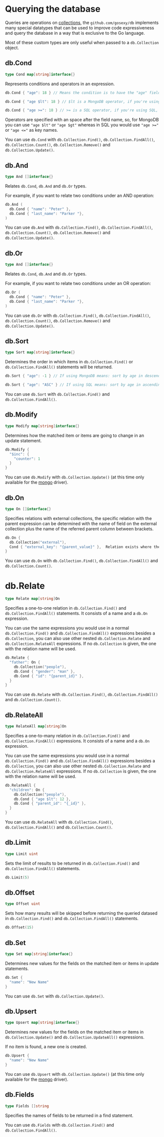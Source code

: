 # Querying the database

Queries are operations on [collections](/db/collection), the ``github.com/gosexy/db`` implements
many special datatypes that can be used to improve code expressiveness and query the database in a
way that is exclusive to the Go language.

Most of these custom types are only useful when passed to a ``db.Collection`` object.

## db.Cond

```go
type Cond map[string]interface{}
```

Represents conditions and operators in an expression.

```go
db.Cond { "age": 18 } // Means the condition is to have the "age" field equal to 18.

db.Cond { "age $lt": 18 } // $lt is a MongoDB operator, if you're using MongoDB, means that you want the "age" field to be lower than 18.

db.Cond { "age >=": 18 } // >= is a SQL operator, if you're using SQL, means that you want the "age" field to be mayor or equal to 18.
```

Operators are specified with an space after the field name, so, for MongoDB you can use ``"age $lt"`` or ``"age $gt"`` whereas in SQL you would use
``"age >="`` or ``"age <="`` as key names.

You can use ``db.Cond`` with ``db.Collection.Find()``, ``db.Collection.FindAll()``, ``db.Collection.Count()``, ``db.Collection.Remove()`` and
``db.Collection.Update()``.

## db.And

```go
type And []interface{}
```

Relates ``db.Cond``, ``db.And`` and ``db.Or`` types.

For example, if you want to relate two conditions under an AND operation:

```go
db.And (
  db.Cond { "name": "Peter" },
  db.Cond { "last_name": "Parker "},
)
```

You can use ``db.And`` with ``db.Collection.Find()``, ``db.Collection.FindAll()``, ``db.Collection.Count()``, ``db.Collection.Remove()`` and
``db.Collection.Update()``.

## db.Or

```go
type And []interface{}
```

Relates ``db.Cond``, ``db.And`` and ``db.Or`` types.

For example, if you want to relate two conditions under an OR operation:

```go
db.Or (
  db.Cond { "name": "Peter" },
  db.Cond { "last_name": "Parker "},
)
```

You can use ``db.Or`` with ``db.Collection.Find()``, ``db.Collection.FindAll()``, ``db.Collection.Count()``, ``db.Collection.Remove()`` and
``db.Collection.Update()``.

## db.Sort

```go
type Sort map[string]interface{}
```

Determines the order in which items in ``db.Collection.Find()`` or ``db.Collection.FindAll()`` statements will be returned.

```go
db.Sort { "age": -1 } // If using MongoDB means: sort by age in descending order.

db.Sort { "age": "ASC" } // If using SQL means: sort by age in ascending order.
```

You can use ``db.Sort`` with ``db.Collection.Find()`` and ``db.Collection.FindAll()``.

## db.Modify

```go
type Modify map[string]interface{}
```

Determines how the matched item or items are going to change in an update statement.

```go
db.Modify {
  "$inc": {
    "counter": 1
  }
}
```

You can use ``db.Modify`` with ``db.Collection.Update()`` (at this time only available for the [mongo](/db/drivers/mongo) driver).

## db.On

```go
type On []interface{}
```

Specifies relations with external collections, the specific relation with the parent expression can be determined with
the name of field on the external collection plus the name of the referred parent column between brackets.

```go
db.On {
  db.Collection("external"),
  Cond { "external_key": "{parent_value}" },  Relation exists where the "external_key" field is equal to the parent's "parent_value".
}
```

You can use ``db.On`` with ``db.Collection.Find()``, ``db.Collection.FindAll()`` and ``db.Collection.Count()``.

# db.Relate

```go
type Relate map[string]On
```

Specifies a one-to-one relation in ``db.Collection.Find()`` and ``db.Collection.FindAll()`` statements. It consists of a name and a ``db.On`` expression.

You can use the same expressions you would use in a normal ``db.Collection.Find()`` and ``db.Collection.FindAll()`` expressions besides a ``db.Collection``,
you can also use other nested ``db.Collection.Relate`` and ``db.Collection.RelateAll`` expressions. If no ``db.Collection`` is given, the one with the
relation name will be used.

```go
db.Relate {
  "father": On {
    db.Collection("people"),
    db.Cond { "gender": "man" },
    db.Cond { "id": "{parent_id}" },
  }
}
```

You can use ``db.Relate`` with ``db.Collection.Find()``, ``db.Collection.FindAll()`` and ``db.Collection.Count()``.

## db.RelateAll

```go
type RelateAll map[string]On
```

Specifies a one-to-many relation in ``db.Collection.Find()`` and ``db.Collection.FindAll()`` expressions. It consists of a name and a ``db.On`` expression.

You can use the same expressions you would use in a normal ``db.Collection.Find()`` and ``db.Collection.FindAll()`` expressions besides a ``db.Collection``,
you can also use other nested ``db.Collection.Relate`` and ``db.Collection.RelateAll`` expressions. If no ``db.Collection`` is given, the one with the
relation name will be used.

```go
db.RelateAll {
  "children": On {
    db.Collection("people"),
    db.Cond { "age $lt": 12 },
    db.Cond { "parent_id": "{_id}" },
  }
}
```

You can use ``db.RelateAll`` with ``db.Collection.Find()``, ``db.Collection.FindAll()`` and ``db.Collection.Count()``.

## db.Limit

```go
type Limit uint
```

Sets the limit of results to be returned in ``db.Collection.Find()`` and ``db.Collection.FindAll()`` statements.

```go
db.Limit(5)

```

## db.Offset

```go
type Offset uint
```

Sets how many results will be skipped before returning the queried datased in ``db.Collection.Find()`` and ``db.Collection.FindAll()`` statements.

```go
db.Offset(15)
```

## db.Set

```go
type Set map[string]interface{}
```

Determines new values for the fields on the matched item or items in update statements.

```go
db.Set {
  "name": "New Name"
}
```

You can use ``db.Set`` with ``db.Collection.Update()``.

## db.Upsert

```go
type Upsert map[string]interface{}
```

Determines new values for the fields on the matched item or items in ``db.Collection.Update()`` and ``db.Collection.UpdateAll()`` expressions.

If no item is found, a new one is created.

```go
db.Upsert {
  "name": "New Name"
}
```

You can use ``db.Upsert`` with ``db.Collection.Update()`` (at this time only available for the [mongo](/db/drivers/mongo) driver).

## db.Fields

```go
type Fields []string
```

Specifies the names of fields to be returned in a find statement.

You can use ``db.Fields`` with ``db.Collection.Find()`` and ``db.Collection.FindAll()``.
